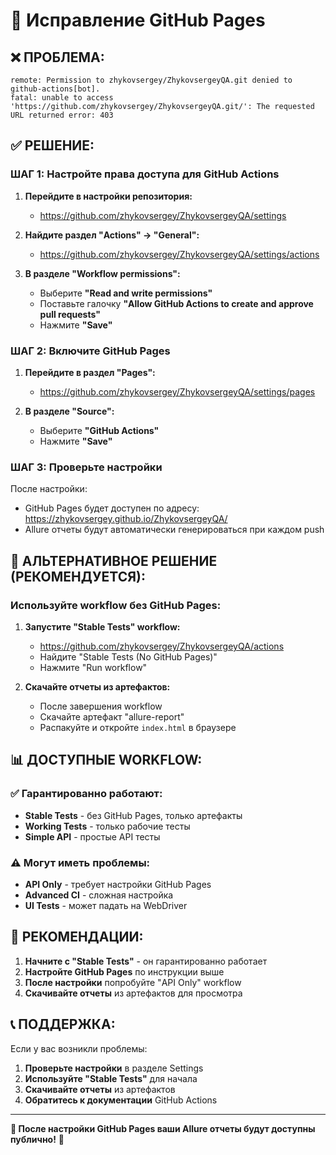 # 🔧 Исправление GitHub Pages

## ❌ **ПРОБЛЕМА:**
```
remote: Permission to zhykovsergey/ZhykovsergeyQA.git denied to github-actions[bot].
fatal: unable to access 'https://github.com/zhykovsergey/ZhykovsergeyQA.git/': The requested URL returned error: 403
```

## ✅ **РЕШЕНИЕ:**

### **ШАГ 1: Настройте права доступа для GitHub Actions**

1. **Перейдите в настройки репозитория:**
   - https://github.com/zhykovsergey/ZhykovsergeyQA/settings

2. **Найдите раздел "Actions" → "General":**
   - https://github.com/zhykovsergey/ZhykovsergeyQA/settings/actions

3. **В разделе "Workflow permissions":**
   - Выберите **"Read and write permissions"**
   - Поставьте галочку **"Allow GitHub Actions to create and approve pull requests"**
   - Нажмите **"Save"**

### **ШАГ 2: Включите GitHub Pages**

1. **Перейдите в раздел "Pages":**
   - https://github.com/zhykovsergey/ZhykovsergeyQA/settings/pages

2. **В разделе "Source":**
   - Выберите **"GitHub Actions"**
   - Нажмите **"Save"**

### **ШАГ 3: Проверьте настройки**

После настройки:
- GitHub Pages будет доступен по адресу: https://zhykovsergey.github.io/ZhykovsergeyQA/
- Allure отчеты будут автоматически генерироваться при каждом push

## 🚀 **АЛЬТЕРНАТИВНОЕ РЕШЕНИЕ (РЕКОМЕНДУЕТСЯ):**

### **Используйте workflow без GitHub Pages:**

1. **Запустите "Stable Tests" workflow:**
   - https://github.com/zhykovsergey/ZhykovsergeyQA/actions
   - Найдите "Stable Tests (No GitHub Pages)"
   - Нажмите "Run workflow"

2. **Скачайте отчеты из артефактов:**
   - После завершения workflow
   - Скачайте артефакт "allure-report"
   - Распакуйте и откройте `index.html` в браузере

## 📊 **ДОСТУПНЫЕ WORKFLOW:**

### **✅ Гарантированно работают:**
- **Stable Tests** - без GitHub Pages, только артефакты
- **Working Tests** - только рабочие тесты
- **Simple API** - простые API тесты

### **⚠️ Могут иметь проблемы:**
- **API Only** - требует настройки GitHub Pages
- **Advanced CI** - сложная настройка
- **UI Tests** - может падать на WebDriver

## 🎯 **РЕКОМЕНДАЦИИ:**

1. **Начните с "Stable Tests"** - он гарантированно работает
2. **Настройте GitHub Pages** по инструкции выше
3. **После настройки** попробуйте "API Only" workflow
4. **Скачивайте отчеты** из артефактов для просмотра

## 📞 **ПОДДЕРЖКА:**

Если у вас возникли проблемы:

1. **Проверьте настройки** в разделе Settings
2. **Используйте "Stable Tests"** для начала
3. **Скачивайте отчеты** из артефактов
4. **Обратитесь к документации** GitHub Actions

---

**🎯 После настройки GitHub Pages ваши Allure отчеты будут доступны публично!** 🚀
